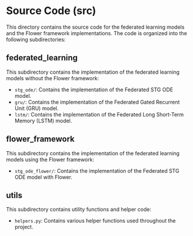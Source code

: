 # Source Code (src)

This directory contains the source code for the federated learning models and the Flower framework implementations. The code is organized into the following subdirectories:

## federated_learning

This subdirectory contains the implementation of the federated learning models without the Flower framework:

- `stg_ode/`: Contains the implementation of the Federated STG ODE model.
- `gru/`: Contains the implementation of the Federated Gated Recurrent Unit (GRU) model.
- `lstm/`: Contains the implementation of the Federated Long Short-Term Memory (LSTM) model.

## flower_framework

This subdirectory contains the implementation of the federated learning models using the Flower framework:

- `stg_ode_flower/`: Contains the implementation of the Federated STG ODE model with Flower.

## utils

This subdirectory contains utility functions and helper code:

- `helpers.py`: Contains various helper functions used throughout the project.
